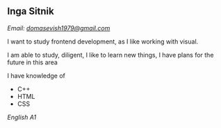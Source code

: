 ## Inga Sitnik
*Email: domasevish1979@gmail.com*

I want to study frontend development, as I like working with visual. 

I am able to study, diligent, I like to learn new things, I have plans for the future in this area

I have knowledge of
* C++
* HTML
* CSS

*English A1*
